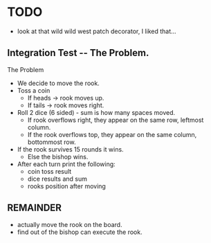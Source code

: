 # TODO

- look at that wild wild west patch decorator, I liked that...

## Integration Test -- The Problem.

The Problem

- We decide to move the rook.
- Toss a coin
  - If heads -> rook moves up.
  - If tails -> rook moves right.
- Roll 2 dice (6 sided) - sum is how many spaces moved.
  - If rook overflows right, they appear on the same row, leftmost column.
  - If the rook overflows top, they appear on the same column, bottommost row.
- If the rook survives 15 rounds it wins.
  - Else the bishop wins.
- After each turn print the following:
  - coin toss result
  - dice results and sum
  - rooks position after moving

## REMAINDER

- actually move the rook on the board.
- find out of the bishop can execute the rook.
